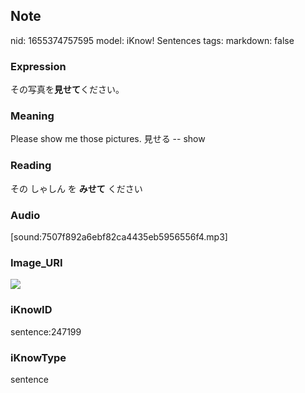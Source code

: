 ## Note
nid: 1655374757595
model: iKnow! Sentences
tags: 
markdown: false

### Expression
その写真を<b>見せて</b>ください。

### Meaning
Please show me those pictures.
見せる -- show

### Reading
その しゃしん を <b>みせて</b> ください

### Audio
[sound:7507f892a6ebf82ca4435eb5956556f4.mp3]

### Image_URI
<img src="32c3e028ae554270e8da1e97f98f19a1.jpg">

### iKnowID
sentence:247199

### iKnowType
sentence

